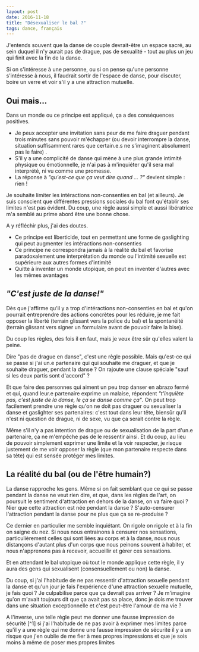 ```yaml
---
layout: post
date: 2016-11-18
title: "Désexualiser le bal ?"
tags: dance, français
---
```


J'entends souvent que la danse de couple devrait-être un espace sacré, au sein duquel il n'y aurait pas de drague, pas de sexualité - tout au plus un jeu qui finit avec la fin de la danse. 

Si on s'intéresse à une personne, ou si on pense qu'une personne s'intéresse à nous, il faudrait sortir de l'espace de danse, pour discuter, boire un verre et voir s'il y a une attraction mutuelle.

## Oui mais...

Dans un monde ou ce principe est appliqué, ça a des conséquences positives.

* Je peux accepter une invitation sans peur de me faire draguer pendant trois minutes sans pouvoir m'échapper (ou devoir interrompre la danse, situation suffisamment rares que certain.e.s ne s'imaginent absolument pas le faire) .
* S'il y a une complicité de danse qui mène à une plus grande intimité physique ou émotionnelle, je n'ai pas à m'inquiéter qu'il sera mal interprété, ni vu comme une promesse.
* La réponse à *"qu'est-ce que ça veut dire quand ... ?"* devient simple : rien !

Je souhaite limiter les intéractions non-consenties en bal (et ailleurs). Je suis conscient que différentes pressions sociales du bal font qu'établir ses limites n'est pas évident. Du coup, une règle aussi simple et aussi libératrice m'a semblé au prime abord être une bonne chose.

A y réfléchir plus, j'ai des doutes. 

* Ce principe est liberticide, tout en permettant une forme de gaslighting qui peut augmenter les intéractions non-consenties
* Ce principe ne correspondra jamais à la réalité du bal et favorise paradoxalement une interprétation du monde ou l'intimité sexuelle est supérieure aux autres formes d'intimité
* Quitte à inventer un monde utopique, on peut en inventer d'autres avec les mêmes avantages

## *"C'est juste de la danse!"*

Dès que j'affirme qu'il y a trop d'intéractions non-consenties en bal et qu'on pourrait entreprendre des actions concrètes pour les réduire, je me fait opposer la liberté (terrain glissant vers la police du bal) et la spontanéité (terrain glissant vers signer un formulaire avant de pouvoir faire la bise).

Du coup les règles, des fois il en faut, mais je veux être sûr qu'elles valent la peine.

Dire "pas de drague en danse", c'est une règle possible. Mais qu'est-ce qui se passe si j'ai un.e partenaire qui qui souhaite me draguer, et que je souhaite draguer, pendant la danse ? On rajoute une clause spéciale "sauf si les deux partis sont d'accord" ?

Et que faire des personnes qui aiment un peu trop danser en abrazo fermé et qui, quand leur.e partenaire exprime un malaise, répondent *"t'inquiète pas, c'est juste de la danse, le <nom de danse> ça se danse comme ça"*. On peut trop facilement prendre une règle qu'on ne doit pas draguer ou sexualiser la danse et gaslighter ses partenaires: c'est tout dans leur tête, biensûr qu'il n'est ni question de drague, ni de sexe, vu que ça serait contre la règle.

Même s'il n'y a pas intention de drague ou de sexualisation de la part d'un.e partenaire, ça ne m'empêche pas de le ressentir ainsi. Et du coup, au lieu de pouvoir simplement exprimer une limite et la voir respecter, je risque justement de me voir opposer la règle (que mon partenaire respecte dans sa tête) qui est sensée protéger mes limites.

## La réalité du bal (ou de l'être humain?)

La danse rapproche les gens. Même si on fait semblant que ce qui se passe pendant la danse ne veut rien dire, et que, dans les règles de l'art, on poursuit le sentiment d'attraction en dehors de la danse, on va faire quoi ? Nier que cette attraction est née pendant la danse ? S'auto-censurer l'attraction pendant la danse pour ne plus que ça se re-produise ?

Ce dernier en particulier me semble inquiétant. On rigole on rigole et à la fin on saigne du nez. Si nous nous entrainons à censurer nos sensations, particulièrement celles qui sont liées au corps et à la danse, nous nous distançons d'autant plus d'un corps que nous peinons souvent à habiter, et nous n'apprenons pas à recevoir, accueillir et gérer ces sensations.

Et en attendant le bal utopique où tout le monde applique cette règle, il y aura des gens qui sexualisent (consensuellement ou non) la danse. 

Du coup, si j'ai l'habitude de ne pas ressentir d'attraction sexuelle pendant la danse et qu'un jour je fais l'expérience d'une attraction sexuelle mutuelle, je fais quoi ? Je culpabilise parce que ça devrait pas arriver ? Je m'imagine qu'on m'avait toujours dit que ça avait pas sa place, donc je dois me trouver dans une situation exceptionnelle et c'est peut-être l'amour de ma vie ?

A l'inverse, une telle règle peut me donner une fausse impression de sécurité [^1] si j'ai l'habitude de ne pas avoir à exprimer mes limites parce qu'il y a une règle qui me donne une fausse impression de sécurité il y a un risque que j'en oublie de me fier à mes propres impressions et que je sois moins à même de poser mes propres limites